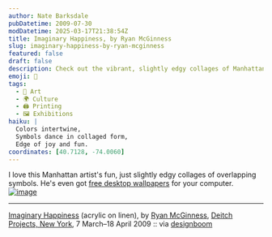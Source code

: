 ```yaml
---
author: Nate Barksdale
pubDatetime: 2009-07-30
modDatetime: 2025-03-17T21:38:54Z
title: Imaginary Happiness, by Ryan McGinness
slug: imaginary-happiness-by-ryan-mcginness
featured: false
draft: false
description: Check out the vibrant, slightly edgy collages of Manhattan artist Ryan McGinness, including free desktop wallpapers for your enjoyment.
emoji: 🎨
tags:
  - 🎨 Art
  - 🌍 Culture
  - 🖨️ Printing
  - 🖼️ Exhibitions
haiku: |
  Colors intertwine,  
  Symbols dance in collaged form,  
  Edge of joy and fun.
coordinates: [40.7128, -74.0060]
---
```


I love this Manhattan artist's fun, just slightly edgy collages of overlapping symbols. He's even got [free desktop wallpapers](http://web.archive.org/web/20130303085200/http://www.ryanmcginness.com:80/downloads.html) for your computer. [![image](http://culture-making.com/media/rm6.jpg)](http://www.designboom.com/weblog/cat/10/view/6070/ryan-mcginness-works-at-deitch-projects.html)

---

[Imaginary Happiness](http://www.designboom.com/weblog/cat/10/view/6070/ryan-mcginness-works-at-deitch-projects.html) (acrylic on linen), by [Ryan McGinness](http://web.archive.org/web/20231228130814/https://www.ryanmcginness.com/index.html), [Deitch Projects, New York](http://www.deitch.com/), 7 March–18 April 2009 :: via [designboom](http://www.designboom.com/weblog/cat/10/view/6070/ryan-mcginness-works-at-deitch-projects.html)
